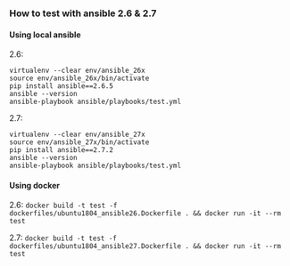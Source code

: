 ### How to test with ansible 2.6 & 2.7

#### Using local ansible

2.6:
```
virtualenv --clear env/ansible_26x
source env/ansible_26x/bin/activate
pip install ansible==2.6.5
ansible --version
ansible-playbook ansible/playbooks/test.yml
```

2.7:
```
virtualenv --clear env/ansible_27x
source env/ansible_27x/bin/activate
pip install ansible==2.7.2
ansible --version
ansible-playbook ansible/playbooks/test.yml
```

#### Using docker

2.6:
`docker build -t test -f dockerfiles/ubuntu1804_ansible26.Dockerfile . && docker run -it --rm test`

2.7:
`docker build -t test -f dockerfiles/ubuntu1804_ansible27.Dockerfile . && docker run -it --rm test`

